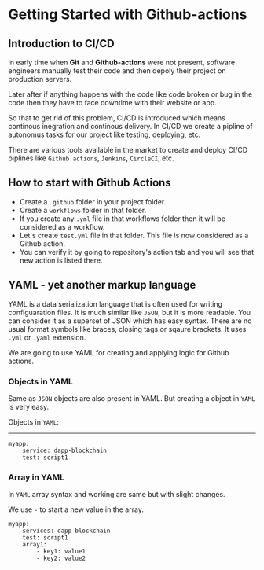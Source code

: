 # Getting Started with Github-actions

## Introduction to CI/CD

In early time when **Git** and **Github-actions** were not present, software engineers manually test their code and then depoly their project on production servers.

Later after if anything happens with the code like code broken or bug in the code then they have to face downtime with their website or app.

So that to get rid of this problem, CI/CD is introduced which means continous inegration and continous delivery. In CI/CD we create a pipline of autonomus tasks for our project like testing, deploying, etc.

There are various tools available in the market to create and deploy CI/CD piplines like `Github actions`, `Jenkins`, `CircleCI`, etc.

## How to start with Github Actions

- Create a `.github` folder in your project folder.
- Create a `workflows` folder in that folder.
- If you create any `.yml` file in that workflows folder then it will be considered as a workflow.
- Let's create `test.yml` file in that folder. This file is now considered as a Github action.
- You can verify it by going to repository's action tab and you will see that new action is listed there.

## YAML - yet another markup language

YAML is a data serialization language that is often used for writing configuaration files. It is much similar like `JSON`, but it is more readable.
You can consider it as a superset of JSON which has easy syntax. There are no usual format symbols like braces, closing tags or sqaure brackets.
It uses `.yml` or `.yaml` extension.

We are going to use YAML for creating and applying logic for Github actions.

### Objects in YAML

Same as `JSON` objects are also present in YAML. But creating a object in `YAML` is very easy.

Objects in `YAML`:

---

```
myapp:
    service: dapp-blockchain
    test: script1

```

### Array in YAML

In `YAML` array syntax and working are same but with slight changes.

We use `-` to start a new value in the array.

```
myapp:
    services: dapp-blockchain
    test: script1
    array1: 
        - key1: value1
        - key2: value2

```

